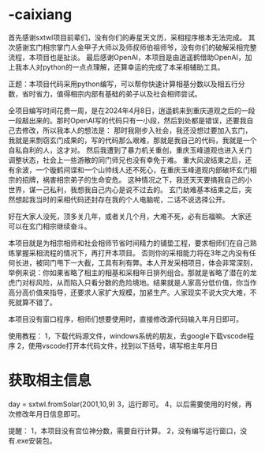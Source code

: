 # -caixiang
首先感谢sxtwl项目前辈们，没有你们的寿星天文历，采相程序根本无法完成。
其次感谢玄门相宗掌门人金甲子大师以及师叔师伯祖师爷，没有你们的破解采相完整流程，本项目也是扯淡。
最后感谢OpenAI，本项目是由逍遥鹤借助OpenAI，加上我本人对python的一点点理解，还算幸运的完成了本采相辅助工具。

正题：本项目代码采用python编写，可以帮你快速计算相基分数以及相五行分数，省时省力，值得相宗内部有基础的弟子以及社会相师尝试。

全项目编写时间花费一周，是在2024年4月8日，逍遥鹤来到重庆道观之后的一段一段敲出来的。那时OpenAI写的代码只有一小段，然后到处都是错误，还要我自己去修改，所以我本人的想法是：
那时我刚步入社会，我还没想过要加入玄门，我就是来剽窃玄门成果的，写的代码那么艰难，那就是我自己的代码，我就是一个自私自利的人，这才对。
然后我遭到了暴力机关重创，重庆玉峰道观也进入关门调整状态，社会上一些游散的同门师兄也没有幸免于难。
重大风波结束之后，还有余波，一个璇鹤间谍和一个山帅线人还不死心，在重庆玉峰道观内部破坏玄门相宗的招牌，祸害相宗弟子的生命安危。
这种情况之下，我还天天要搞我自己的小世界，谋一己私利，我想我自己内心是说不过去的。
玄门劫难基本结束之后，突然想起我当时的采相代码还封存在我的个人电脑呢，二话不说选择公开。

好在大家人没死，顶多关几年，或者关几个月，大难不死，必有后福嘛。
大家还可以在玄门相宗继续奋斗。

本项目就是为相宗相师和社会相师节省时间精力的铺垫工程，要求相师们在自己熟练掌握采相流程的情况下，再打开本项目。
否则你的采相能力将在3年之内没有任何长进，被同门甩下一大截，工具有利有弊。本人开发采相项目，体会非常深刻，举例来说：你如果省略了相主的相基和采相年日排列组合。那就是省略了潜在的龙虎门对标风险，从而陷入只看分数的危险境地。结果就是人家高分低价值，你当作高分高价值来指导，还要求人家扩大规模，加紧生产。人家现实不说大灾大难，不死就算不错了。

本项目没有窗口程序，相师们想要使用时，直接修改源代码输入年月日即可。

使用教程：
1，下载代码源文件，windows系统的朋友，去google下载vscode程序
2，使用vscode打开本代码文件，找到以下括号，填写相主年月日
# 获取相主信息
day = sxtwl.fromSolar(2001,10,9)
3，运行即可。
4，以后需要使用的时候，再次修改年月日信息即可。

提醒：
1，本项目没有宫位神分数，需要自行计算。
2，没有编写运行窗口，没有.exe安装包。
